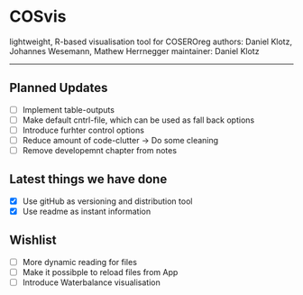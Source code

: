 # COSvis
lightweight, R-based visualisation tool for COSEROreg
authors: Daniel Klotz, Johannes Wesemann, Mathew Herrnegger
maintainer: Daniel Klotz 

***

## Planned Updates 

- [ ] Implement table-outputs
- [ ] Make default cntrl-file, which can be used as fall back options 
- [ ] Introduce furhter control options
- [ ] Reduce amount of code-clutter -> Do some cleaning
- [ ] Remove developemnt chapter from notes  

## Latest things we have done

- [x] Use gitHub as versioning and distribution tool 
- [x] Use readme as instant information 

## Wishlist 

- [ ] More dynamic reading for files 
- [ ] Make it possibple to reload files from App
- [ ] Introduce Waterbalance visualisation 
